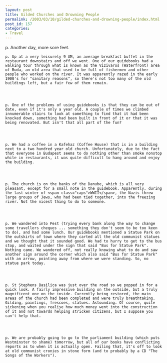 ```yaml
---
layout: post
title: Gilded Churches and Drowning People
permalink: /2003/03/10/gilded-churches-and-drowning-people/index.html
post_id: 157
categories: 
- Travel
---
```


p. Another day, more sore feet.




	p. Up at a very leisurely 9 AM, an average breakfast buffet in the restaurant downstairs and off we went. One of our guidebooks had a walking tour through what is known as the Vizivaros (Waterfront) area of Buda, an old area that used to be full of fishermen and other people who worked on the river. It was apparently razed in the early 1900's for "sanitary reasons", so there's not too many of the old buildings left, but a fair few of them remain.




	p. One of the problems of using guidebooks is that they can be out of date, even if it's only a year old. A couple of times we climbed innumerable stairs to look at something to find that it had been knocked down, something had been built in front of it or that it was being renovated. But isn't that all part of the fun?




	p. We had a coffee in a Kafehaz (Coffee House) that is in a building next to a two hundred year old church. Unfortunately, due to the fact that everyone in Budapest seems to do nothing other than smoke nonstop while in restaurants, it was quite difficult to hang around and enjoy the building.




	p. The church is on the banks of the Danube, which is all very pleasant, except for a small note in the guidebook. Apparently, during the last winter of <span class="caps">WWII</span>, the Nazis threw large groups of Jews, who had been tied together, into the freezing river. Not the nicest thing to do to someone.




	p. We wandered into Pest (trying every bank along the way to change some travellers cheques ... something they don't seem to be too keen to do), and had some lunch. Our guidebooks mentioned a Statue Park on the outskirts of town where they carted all the old communist statues and we thought that it sounded good. We had to hurry to get to the bus stop, and waited under the sign that said "Bus for Statue Park". Nothing came. We wandered off, not really knowing what to do and saw another sign around the corner which also said "Bus for Statue Park" with an arrow, pointing away from where we were standing. So, no statue park today.




	p. St Stephens Basilica was just over the road so we popped in for a quick look. A fairly impressive building on the outside, but a truly magnificent one on the inside. Currently being restored, the main areas of the church had been completed and were truly breathtaking. Gilding, paintings, frescoes, statues. Astounding. Of course, quite sickening when you realise how much money went into the construction of it and not towards helping stricken citizens, but I suppose you can't help that.




	p. We are probably going to go to the parliament building (which puts Westminster to shame) tomorrow, but all of our books have conflicting reports as to when it is actually open. Failing that, it's off to look at old communist cronies in stone form (and to probably by a CD "The Songs of the Workers").

